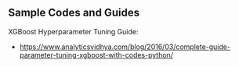 ## Sample Codes and Guides

XGBoost Hyperparameter Tuning Guide:
- https://www.analyticsvidhya.com/blog/2016/03/complete-guide-parameter-tuning-xgboost-with-codes-python/

